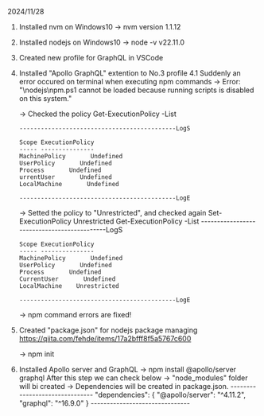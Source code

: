 <!-- ////////////////////////////////////////// -->
<!-- //  GraphQL + Apollo Server + JavaScript   -->
<!-- ////////////////////////////////////////// -->

2024/11/28 

1.  Installed nvm on Windows10
    ->  nvm version
        1.1.12

2.  Installed nodejs on Windows10
    ->  node -v
        v22.11.0

3.  Created new profile for GraphQL in VSCode

4.  Installed "Apollo GraphQL" extention to No.3 profile
4.1 Suddenly an error occured on terminal when executing npm commands 
    ->  Error:  "\nodejs\npm.ps1 cannot be loaded because running scripts is disabled on this system."
    
    ->  Checked the policy
        Get-ExecutionPolicy -List
        
        --------------------------------------------LogS

        Scope ExecutionPolicy
        ----- ---------------
        MachinePolicy       Undefined
        UserPolicy       Undefined
        Process       Undefined
        urrentUser       Undefined
        LocalMachine       Undefined

        --------------------------------------------LogE

    ->  Setted the policy to "Unrestricted", and checked again
        Set-ExecutionPolicy Unrestricted
        Get-ExecutionPolicy -List
        --------------------------------------------LogS

        Scope ExecutionPolicy
        ----- ---------------
        MachinePolicy       Undefined
        UserPolicy       Undefined
        Process       Undefined
        CurrentUser       Undefined
        LocalMachine    Unrestricted

        --------------------------------------------LogE

    ->  npm command errors are fixed!

5.  Created "package.json" for nodejs package managing
    https://qiita.com/fehde/items/17a2bfff8f5a5767c600

    ->  npm init

6.  Installed Apollo server and GraphQL
    ->  npm install @apollo/server graphql
        After this step we can check below
        ->  "node_modules" folder will bi created
        ->  Dependencies will be created in package.json.
            -------------------------------
            "dependencies": {
                "@apollo/server": "^4.11.2",
                "graphql": "^16.9.0"
            }
            -------------------------------


